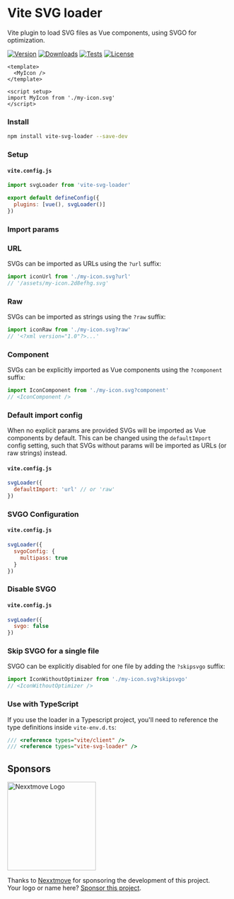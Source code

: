 # Vite SVG loader
Vite plugin to load SVG files as Vue components, using SVGO for optimization.

<a href="https://www.npmjs.com/package/vite-svg-loader" target="_blank"><img src="https://img.shields.io/npm/v/vite-svg-loader?style=flat-square" alt="Version"></a>
<a href="https://www.npmjs.com/package/vite-svg-loader" target="_blank"><img src="https://img.shields.io/npm/dw/vite-svg-loader?style=flat-square" alt="Downloads"></a>
<a href="https://github.com/jpkleemans/vite-svg-loader/actions" target="_blank"><img src="https://img.shields.io/github/actions/workflow/status/jpkleemans/vite-svg-loader/e2e.yml?branch=main&label=tests&style=flat-square" alt="Tests"></a>
<a href="https://www.npmjs.com/package/vite-svg-loader" target="_blank"><img src="https://img.shields.io/npm/l/vite-svg-loader?style=flat-square" alt="License"></a>

```vue
<template>
  <MyIcon />
</template>

<script setup>
import MyIcon from './my-icon.svg'
</script>
```

### Install
```bash
npm install vite-svg-loader --save-dev
```

### Setup

#### `vite.config.js`
```js
import svgLoader from 'vite-svg-loader'

export default defineConfig({
  plugins: [vue(), svgLoader()]
})
```

### Import params
### URL
SVGs can be imported as URLs using the `?url` suffix:
```js
import iconUrl from './my-icon.svg?url'
// '/assets/my-icon.2d8efhg.svg'
```

### Raw
SVGs can be imported as strings using the `?raw` suffix:
```js
import iconRaw from './my-icon.svg?raw'
// '<?xml version="1.0"?>...'
```

### Component
SVGs can be explicitly imported as Vue components using the `?component` suffix:
```js
import IconComponent from './my-icon.svg?component'
// <IconComponent />
```

### Default import config
When no explicit params are provided SVGs will be imported as Vue components by default.
This can be changed using the `defaultImport` config setting,
such that SVGs without params will be imported as URLs (or raw strings) instead.

#### `vite.config.js`
```js
svgLoader({
  defaultImport: 'url' // or 'raw'
})
```

### SVGO Configuration
#### `vite.config.js`
```js
svgLoader({
  svgoConfig: {
    multipass: true
  }
})
```

### Disable SVGO
#### `vite.config.js`
```js
svgLoader({
  svgo: false
})
```

### Skip SVGO for a single file
SVGO can be explicitly disabled for one file by adding the `?skipsvgo` suffix:
```js
import IconWithoutOptimizer from './my-icon.svg?skipsvgo'
// <IconWithoutOptimizer />
```

### Use with TypeScript
If you use the loader in a Typescript project, you'll need to reference the type definitions inside `vite-env.d.ts`:
```ts
/// <reference types="vite/client" />
/// <reference types="vite-svg-loader" />
```

## Sponsors

<a href="https://www.nexxtmove.nl/" target="_blank">
  <img src="https://raw.githubusercontent.com/jpkleemans/attribute-events/gh-pages/nexxtmove-logo.svg" alt="Nexxtmove Logo" width="200">
</a>

Thanks to <a href="https://www.nexxtmove.nl/" target="_blank">Nexxtmove</a> for sponsoring the development of this project.  
Your logo or name here? [Sponsor this project](https://github.com/sponsors/jpkleemans).
